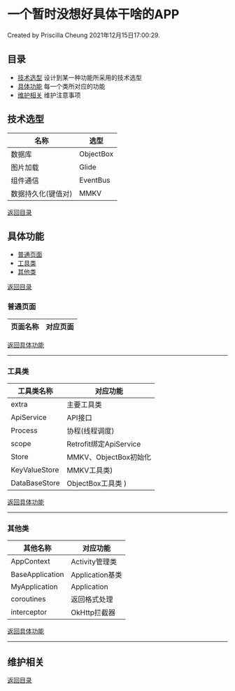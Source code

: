 # 一个暂时没想好具体干啥的APP
Created by Priscilla Cheung 2021年12月15日17:00:29.

## 目录

* [技术选型](#技术选型)
  设计到某一种功能所采用的技术选型
* [具体功能](#具体功能)
  每一个类所对应的功能
* [维护相关](#维护相关)
  维护注意事项  

## 技术选型
| 名称 | 选型 |
| --- | --- |
|数据库|ObjectBox|
|图片加载|Glide|
|组件通信|EventBus|
|数据持久化(键值对)|MMKV|

[返回目录](#目录)
## 具体功能
* [普通页面](#普通页面)
* [工具类](#工具类)
* [其他类](#其他类)

[返回目录](#目录)
### 普通页面
| 页面名称 | 对应页面 |  
| --- | --- |

[返回具体功能](#具体功能)

-----------------------------------------------------
### 工具类
| 工具类名称 | 对应功能 |  
| --- | --- |
| extra | 主要工具类 |
| ApiService | API接口 |
| Process | 协程(线程调度) |
| scope | Retrofit绑定ApiService |
| Store | MMKV、ObjectBox初始化 |
| KeyValueStore | MMKV工具类) |
| DataBaseStore | ObjectBox工具类 ) |

[返回具体功能](#具体功能)

-----------------------------------------------------
### 其他类
| 其他名称 | 对应功能 |
| --- | --- |
|AppContext|Activity管理类|
|BaseApplication|Application基类|
|MyApplication|Application|
| coroutines | 返回格式处理 |
| interceptor | OkHttp拦截器 |
[返回具体功能](#具体功能)

-----------------------------------------------------
## 维护相关

[返回目录](#目录)
